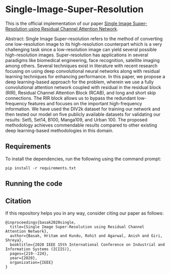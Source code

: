 # Single-Image-Super-Resolution

This is the official implementation of our paper [Single Image Super-Resolution using Residual Channel Attention Network](https://doi.org/10.1109/iciis51140.2020.9342688).

Abstract: Single Image Super-resolution refers to the method of converting one low-resolution image to its high-resolution counterpart which is a very challenging task since a low-resolution image can yield several possible high-resolution images. Super-resolution has applications in several paradigms like biomedical engineering, face recognition, satellite imaging among others. Several techniques exist in literature with recent research focusing on using deep convolutional neural networks along with residual learning techniques for enhancing performance. In this paper, we propose a deep learning-based approach for the problem, wherein we use a fully convolutional attention network coupled with residual in the residual block (RIR), Residual Channel Attention Block (RCAB), and long and short skip connections. The RIR block allows us to bypass the redundant low-frequency features and focuses on the important high-frequency information. We have used the DIV2k dataset for training our network and then tested our model on five publicly available datasets for validating our results: Set5, Set14, B100, Manga109, and Urban 100. The proposed methodology achieves commendable results compared to other existing deep learning-based methodologies in this domain.

## Requirements

To install the dependencies, run the following using the command prompt:

`pip install -r requirements.txt`

## Running the code

## Citation

If this repository helps you in any way, consider citing our paper as follows:
```
@inproceedings{basak2020single,
  title={Single Image Super-Resolution using Residual Channel Attention Network},
  author={Basak, Hritam and Kundu, Rohit and Agarwal, Anish and Giri, Shreya},
  booktitle={2020 IEEE 15th International Conference on Industrial and Information Systems (ICIIS)},
  pages={219--224},
  year={2020},
  organization={IEEE}
}
```
